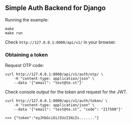 ## Simple Auth Backend for Django

Running the example:

```
make
make run
```

Check `http://127.0.0.1:8000/api/v1/` in your browser.

### Obtaining a token

Request OTP code:

```
curl http://127.0.0.1:8000/api/v1/auth/otp/ \
    -H "content-type: application/json" \
    --data '{"email": "test@te.st"}'
```

Check console output for the token and request for the JWT.

```
curl http://127.0.0.1:8000/api/v1/auth/token/ \
    -H "content-type: application/json" \
    --data '{"email": "test@te.st", "code": "217508"}'

>>> {"token":"eyJhbGciOiJIUzI1NiIs......."}
```
